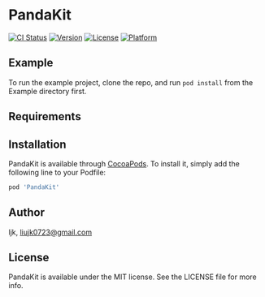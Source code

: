 # PandaKit

[![CI Status](https://img.shields.io/travis/ljk/PandaKit.svg?style=flat)](https://travis-ci.org/ljk/PandaKit)
[![Version](https://img.shields.io/cocoapods/v/PandaKit.svg?style=flat)](https://cocoapods.org/pods/PandaKit)
[![License](https://img.shields.io/cocoapods/l/PandaKit.svg?style=flat)](https://cocoapods.org/pods/PandaKit)
[![Platform](https://img.shields.io/cocoapods/p/PandaKit.svg?style=flat)](https://cocoapods.org/pods/PandaKit)

## Example

To run the example project, clone the repo, and run `pod install` from the Example directory first.

## Requirements

## Installation

PandaKit is available through [CocoaPods](https://cocoapods.org). To install
it, simply add the following line to your Podfile:

```ruby
pod 'PandaKit'
```

## Author

ljk, liujk0723@gmail.com

## License

PandaKit is available under the MIT license. See the LICENSE file for more info.
